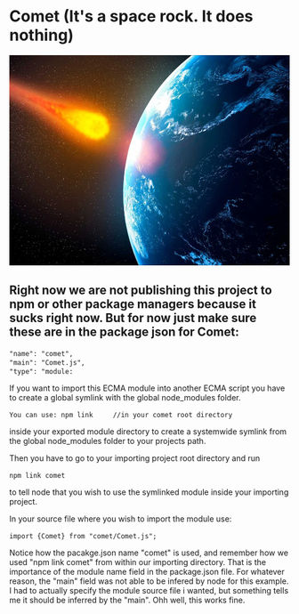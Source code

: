 # Comet (It's a space rock. It does nothing)

![DangerousComet](https://github.com/ItsZeusBro/Comet/blob/c0aef7561bbff652f689129331de6aa83d58434f/dangerousComet.png)

## Right now we are not publishing this project to npm or other package managers because it sucks right now. But for now just make sure these are in the package json for Comet:

    "name": "comet",
    "main": "Comet.js",
    "type": "module:

If you want to import this ECMA module into another ECMA script you have to create a global symlink with the global node_modules folder.

    You can use: npm link     //in your comet root directory

inside your exported module directory to create a systemwide symlink from the global node_modules folder to your projects path.

Then you have to go to your importing project root directory and run

    npm link comet 

to tell node that you wish to use the symlinked module inside your importing project.

In your source file where you wish to import the module use:

    import {Comet} from "comet/Comet.js";

Notice how the pacakge.json name "comet" is used, and remember how we used "npm link comet" from within our importing directory. That is the importance of the module name field in the package.json file. For whatever reason, the "main" field was not able to be infered by node for this example. I had to actually specify the module source file i wanted, but something tells me it should be inferred by the "main". Ohh well, this works fine.

